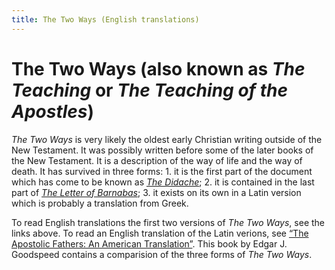 ```yaml
---
title: The Two Ways (English translations)
---
```


# The Two Ways (also known as *The Teaching* or *The Teaching of the Apostles*)

*The Two Ways* is very likely the oldest early Christian writing outside of the New Testament. It was possibly written before some of the later books of the New Testament.  It is a description of the way of life and the way of death. It has survived in three forms: 1. it is the first part of the document which has come to be known as [*The Didache*](didache.html); 2. it is contained in the last part of [*The Letter of Barnabas*](barnabas.html); 3. it exists on its own in a Latin version which is probably a translation from Greek.

To read English translations the first two versions of *The Two Ways*, see the links above. To read an English translation of the Latin verions, see [“The Apostolic Fathers: An American Translation”](goodspeedapostolicfathers.html). This book by Edgar J. Goodspeed contains a comparision of the three forms of *The Two Ways*.
